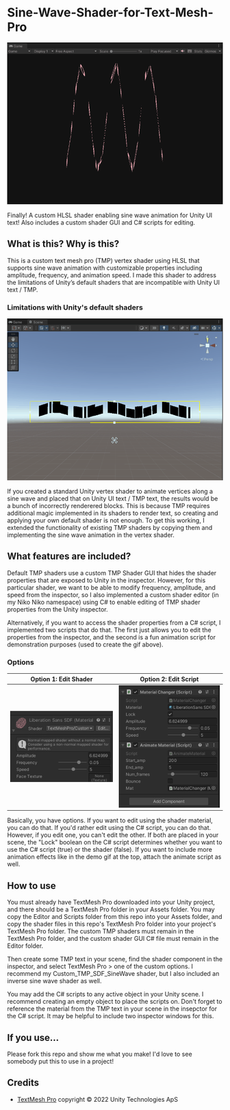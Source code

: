 # Sine-Wave-Shader-for-Text-Mesh-Pro

<img src="images/SineWaveShader.gif">

Finally! A custom HLSL shader enabling sine wave animation for Unity UI text! Also includes a custom shader GUI and C# scripts for editing.

## What is this? Why is this?
This is a custom text mesh pro (TMP) vertex shader using HLSL that supports sine wave animation with customizable properties including amplitude, frequency, and animation speed. I made this shader to address the limitations of Unity’s default shaders that are incompatible with Unity UI text / TMP. 

### Limitations with Unity's default shaders

<img src="images/SineWaveGlitch.gif">

If you created a standard Unity vertex shader to animate vertices along a sine wave and placed that on Unity UI text / TMP text, the results would be a bunch of incorrectly renderered blocks. This is because TMP requires additional magic implemented in its shaders to render text, so creating and applying your own default shader is not enough. To get this working, I extended the functionality of existing TMP shaders by copying them and implementing the sine wave animation in the vertex shader.

## What features are included?
Default TMP shaders use a custom TMP Shader GUI that hides the shader properties that are exposed to Unity in the inspector. However, for this particular shader, we want to be able to modify frequency, amplitude, and speed from the inspector, so I also implemented a custom shader editor (in my Niko Niko namespace) using C# to enable editing of TMP shader properties from the Unity inspector. 

Alternatively, if you want to access the shader properties from a C# script, I implemented two scripts that do that. The first just allows you to edit the properties from the inspector, and the second is a fun animation script for demonstration purposes (used to create the gif above).

### Options
|Option 1: Edit Shader|Option 2: Edit Script|
|:--------:|:--------:|
|<img src="images/EditShader.png">| <img src="images/EditScript.png">|

Basically, you have options. If you want to edit using the shader material, you can do that. If you'd rather edit using the C# script, you can do that. However, if you edit one, you can't edit the other. If both are placed in your scene, the "Lock" boolean on the C# script determines whether you want to use the C# script (true) or the shader (false). If you want to include more animation effects like in the demo gif at the top, attach the animate script as well. 

## How to use
You must already have TextMesh Pro downloaded into your Unity project, and there should be a TextMesh Pro folder in your Assets folder. You may copy the Editor and Scripts folder from this repo into your Assets folder, and copy the shader files in this repo's TextMesh Pro folder into your project's TextMesh Pro folder. The custom TMP shaders must remain in the TextMesh Pro folder, and the custom shader GUI C# file must remain in the Editor folder. 

Then create some TMP text in your scene, find the shader component in the inspector, and select TextMesh Pro > one of the custom options. I recommend my Custom_TMP_SDF_SineWave shader, but I also included an inverse sine wave shader as well.

You may add the C# scripts to any active object in your Unity scene. I recommend creating an empty object to place the scripts on. Don't forget to reference the material from the TMP text in your scene in the insepctor for the C# script. It may be helpful to include two inspector windows for this.

## If you use...
Please fork this repo and show me what you make! I'd love to see somebody put this to use in a project!

## Credits
<ul>
  <li><a href="https://docs.unity3d.com/Packages/com.unity.textmeshpro@4.0/license/LICENSE.html">TextMesh Pro</a> copyright © 2022 Unity Technologies ApS</li>
</ul>
